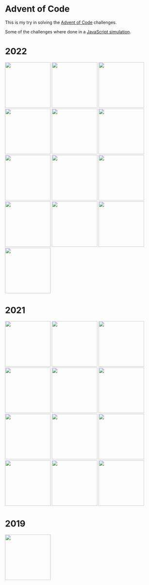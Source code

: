 ﻿# Advent of Code

This is my try in solving the [Advent of Code](https://adventofcode.com) challenges.

Some of the challenges where done in a [JavaScript simulation](https://slothsoft.github.io/advent-of-code/).



# 2022

<a href="./2022/01"><img src="./Calendar/Tiles/2022/01.svg" width="150px"></a>
<a href="./2022/02"><img src="./Calendar/Tiles/2022/02.svg" width="150px"></a>
<a href="./2022/03"><img src="./Calendar/Tiles/2022/03.svg" width="150px"></a>
<a href="./2022/04"><img src="./Calendar/Tiles/2022/04.svg" width="150px"></a>
<a href="./2022/05"><img src="./Calendar/Tiles/2022/05.svg" width="150px"></a>
<a href="./2022/06"><img src="./Calendar/Tiles/2022/06.svg" width="150px"></a>
<a href="./2022/07"><img src="./Calendar/Tiles/2022/07.svg" width="150px"></a>
<a href="./2022/08"><img src="./Calendar/Tiles/2022/08.svg" width="150px"></a>
<a href="./2022/09"><img src="./Calendar/Tiles/2022/09.svg" width="150px"></a>
<a href="./2022/10"><img src="./Calendar/Tiles/2022/10.svg" width="150px"></a>
<a href="./2022/11"><img src="./Calendar/Tiles/2022/11.svg" width="150px"></a>
<a href="./2022/12"><img src="./Calendar/Tiles/2022/12.svg" width="150px"></a>
<a href="./2022/13"><img src="./Calendar/Tiles/2022/13.svg" width="150px"></a>


# 2021

<a href="./2021/src/test/java/d01"><img src="./Calendar/Tiles/2021/01.svg" width="150px"></a>
<a href="./2021/src/test/java/d02"><img src="./Calendar/Tiles/2021/02.svg" width="150px"></a>
<a href="./2021/src/test/java/d03"><img src="./Calendar/Tiles/2021/03.svg" width="150px"></a>
<a href="./2021/src/test/java/d04"><img src="./Calendar/Tiles/2021/04.svg" width="150px"></a>
<a href="./2021/src/test/kotlin/d05"><img src="./Calendar/Tiles/2021/05.svg" width="150px"></a>
<a href="./2021-06/"><img src="./Calendar/Tiles/2021/06.svg" width="150px"></a>
<a href="./2021/src/test/java/d07"><img src="./Calendar/Tiles/2021/07.svg" width="150px"></a>
<a href="./2021/src/test/java/d08"><img src="./Calendar/Tiles/2021/08.svg" width="150px"></a>
<a href="./2021/src/test/java/d09"><img src="./Calendar/Tiles/2021/09.svg" width="150px"></a>
<a href="./2021/src/test/java/d10"><img src="./Calendar/Tiles/2021/10.svg" width="150px"></a>
<a href="./2021-11/"><img src="./Calendar/Tiles/2021/11.svg" width="150px"></a>
<a href="./2021/src/test/java/d12"><img src="./Calendar/Tiles/2021/12.svg" width="150px"></a>


# 2019

<a href="./2019-20/"><img src="./Calendar/Tiles/2019/20.svg" width="150px"></a>

